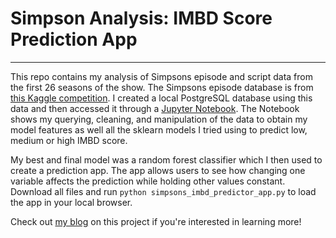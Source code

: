 # Simpson Analysis: IMBD Score Prediction App  
---

This repo contains my analysis of Simpsons episode and script data from the first 26 seasons of the show. The Simpsons episode database is from [this Kaggle competition](https://www.kaggle.com/wcukierski/the-simpsons-by-the-data). I created a local PostgreSQL database using this data and then accessed it through a [Jupyter Notebook](Simpsons_IMBD_Prediction_Modeling.ipynb). The Notebook shows my querying, cleaning, and manipulation of the data to obtain my model features as well all the sklearn models I tried using to predict low, medium or high IMBD score.

My best and final model was a random forest classifier which I then used to create a prediction app. The app allows users to see how changing one variable affects the prediction while holding other values constant. Download all files and run ```python simpsons_imbd_predictor_app.py``` to load the app in your local browser.

Check out [my blog](https://lauraehoward.weebly.com/blog/the-good-the-bad-and-the-meh-classifying-the-simpsons-episode-quality) on this project if you're interested in learning more!
